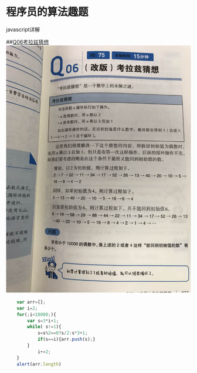 # 程序员的算法趣题  
javascript详解

##[Q06考拉兹猜想](https://github.com/zxy7/algorithm/blob/master/Q06.html)
![](/img/Q06.jpg)

```javascript
    var arr=[];
    var i=2;
    for(;i<10000;){
        var s=3*i+1;
        while( s!=1){ 
            s=s%2==0?s/2:s*3+1; 
            if(s==i){arr.push(s);}
        }
            i+=2;
    }
    alert(arr.length)
```